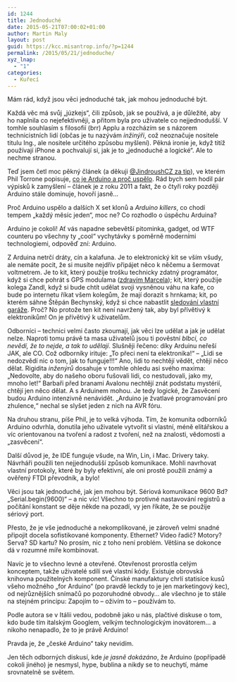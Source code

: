 ```yaml
---
id: 1244
title: Jednoduché
date: 2015-05-21T07:00:02+01:00
author: Martin Maly
layout: post
guid: https://kcc.misantrop.info/?p=1244
permalink: /2015/05/21/jednoduche/
xyz_lnap:
  - "1"
categories:
  - Kuřecí
---
```

Mám rád, když jsou věci jednoduché tak, jak mohou jednoduché být.

Každá věc má svůj &#8222;júzkejs&#8220;, čili způsob, jak se používá, a je důležité, aby ho naplnila co nejefektivněji, a přitom byla pro uživatele co nejjednodušší. V tomhle souhlasím s filosofií (brr) Applu a rozcházím se s názorem technicistních lidí (občas je tu nazývám _inžinýři_, což neoznačuje nositele titulu Ing., ale nositele určitého způsobu myšlení). Pěkná ironie je, když titíž používají iPhone a pochvalují si, jak je to &#8222;jednoduché a logické&#8220;. Ale to nechme stranou.

Teď jsem četl moc pěkný článek (a děkuji [@JindroushCZ za tip](https://twitter.com/JindroushCZ/status/600379456281309184)), ve kterém Phil Torrone popisuje, [co je Arduino a proč uspělo](https://makezine.com/2011/02/10/why-the-arduino-won-and-why-its-here-to-stay/). Rád bych sem hodil pár výpisků k zamyšlení &#8211; článek je z roku 2011 a fakt, že o čtyři roky později Arduino stále dominuje, hovoří jasně&#8230;

Proč Arduino uspělo a dalších X set klonů a _Arduino killers_, co chodí tempem &#8222;každý měsíc jeden&#8220;, moc ne? Co rozhodlo o úspěchu Arduina?

Arduino je cokoli! Ať vás napadne sebevětší pitominka, gadget, od WTF counteru po všechny ty &#8222;cool&#8220; vychytávky s poměrně moderními technologiemi, odpověď zní: Arduino.

Z Arduina netrčí dráty, cín a kalafuna. Je to elektronický kit se vším všudy, ale nemáte pocit, že si musíte nejdřív připájet něco k něčemu a šermovat voltmetrem. Je to kit, který použije trošku technicky zdatný programátor, když si chce pohrát s GPS modulama ([zdravím Marcela](https://marcel.sulek.eu/)); kit, který použije kolega Zandl, když si bude chtít udělat svoji vysněnou váhu na kafe, co bude po internetu říkat všem kolegům, že mají dorazit s hrnkama; kit, po kterém sáhne Štěpán Bechynský, když si chce nabastlit [sledování vlastní garáže](https://www.zdrojak.cz/serialy/moje-garaz-muj-hrad/). Proč? No protože ten kit není navržený tak, aby byl přívětivý k elektronikům! On je přívětivý k uživatelům.

Odborníci &#8211; technici velmi často zkoumají, jak věci lze udělat a jak je udělat nelze. Naproti tomu právě ta masa uživatelů jsou ti pověstní _blbci, co nevědí, že to nejde, a tak to udělají_. Slušněji řečeno: díky Arduinu neřeší JAK, ale CO. Což odborníky irituje: &#8222;To přeci není ta elektronika!&#8220; &#8211; &#8222;Lidi se nedozvědí nic o tom, jak to funguje!!!&#8220; Ano, lidi to nechtějí vědět, chtějí něco dělat. Rigidita _inženýrů_ dosahuje v tomhle ohledu asi svého maxima: &#8222;Nedovolte, aby do našeho oboru fušovali lidi, co nestudovali, jako my, mnoho let!&#8220; Barbaři před branami Avalonu nechtějí znát podstatu mystérií, chtějí jen něco dělat. A s Arduinem mohou. Je tedy logické, že Zasvěcení budou Arduino intenzivně nenávidět. &#8222;Arduino je žvatlavé programování pro zhulence,&#8220; nechal se slyšet jeden z nich na AVR fóru.

Na druhou stranu, píše Phil, je to velká výhoda. Tím, že komunita odborníků Arduino odvrhla, donutila jeho uživatele vytvořit si vlastní, méně elitářskou a víc orientovanou na tvoření a radost z tvoření, než na znalosti, vědomosti a &#8222;zasvěcení&#8220;.

Další důvod je, že IDE funguje všude, na Win, Lin, i Mac. Drivery taky. Návrháři použili ten nejjednodušší způsob komunikace. Mohli navrhovat vlastní protokoly, které by byly efektivní, ale oni prostě použili známý a ověřený FTDI převodník, a bylo!

Věci jsou tak jednoduché, jak jen mohou být. Sériová komunikace 9600 Bd? &#8222;Serial.begin(9600)&#8220; &#8211; a nic víc! Všechno to protivné nastavování registrů a počítání konstant se děje někde na pozadí, vy jen říkáte, že se použije sériový port.

Přesto, že je vše jednoduché a nekomplikované, je zároveň velmi snadné připojit docela sofistikované komponenty. Ethernet? Video řadič? Motory? Serva? SD kartu? No prosím, nic z toho není problém. Většina se dokonce dá v rozumné míře kombinovat.

Navíc je to všechno levné a otevřené. Otevřenost prorostla celým konceptem, takže uživatelé sdílí své vlastní kódy. Existuje obrovská knihovna použitelných komponent. Čínské manufaktury chrlí statisíce kusů všeho možného &#8222;for Arduino&#8220; (po pravdě leckdy to je jen marketingový kec), od nejrůznějších snímačů po pozoruhodné obvody&#8230; ale všechno je to stále na stejném principu: Zapojím to &#8211; oživím to &#8211; používám to.

Podle autora se v Itálii vedou, podobně jako u nás, plačtivé diskuse o tom, kdo bude tím italským Googlem, velkým technologickým inovátorem&#8230; a nikoho nenapadlo, že to je právě Arduino!

Pravda je, že &#8222;české Arduino&#8220; taky nevidím.

Jen těch odborných diskusí, kde _je jasně dokázáno_, že Arduino (popřípadě cokoli jiného) je nesmysl, hype, bublina a nikdy se to neuchytí, máme srovnatelně se světem.